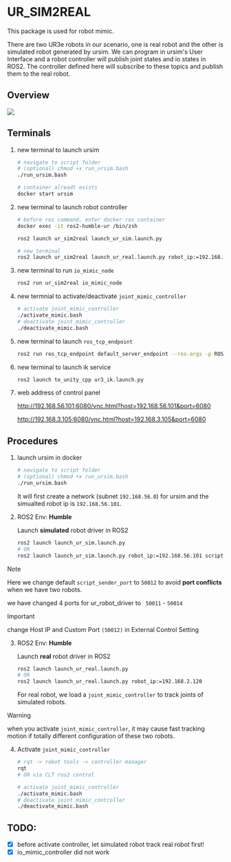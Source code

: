 # UR_SIM2REAL

This package is used for robot mimic.

There are two UR3e robots in our scenario, one is real robot and the other is simulated robot generated by ursim. We can program in ursim's User Interface and a robot controller will publish joint states and io states in ROS2. The controller defined here will subscribe to these topics and publish them to the real robot.

## Overview

![](https://s2.loli.net/2024/05/28/AfPvUliKVd5kWcE.png)

## Terminals

1. new terminal to launch ursim

   ```bash
   # navigate to script folder
   # (optional) chmod +x run_ursim.bash
   ./run_ursim.bash
   
   # container alreadt exists
   docker start ursim
   ```

2. new terminal to launch robot controller

   ```bash
   # before ros command, enter docker ros container
   docker exec -it ros2-humble-ur /bin/zsh
   ```

   ```bash
   ros2 launch ur_sim2real launch_ur_sim.launch.py
   
   # new terminal
   ros2 launch ur_sim2real launch_ur_real.launch.py robot_ip:=192.168.1.120 ur_type:=ur3
   ```

3. new terminal to run `io_mimic_node`

   ```bash
   ros2 run ur_sim2real io_mimic_node
   ```

4. new termnial to activate/deactivate `joint_mimic_controller`

   ```bash
   # activate joint_mimic_controller
   ./activate_mimic.bash
   # deactivate joint_mimic_controller
   ./deactivate_mimic.bash
   ```

5. new terminal to launch `ros_tcp_endpoint`

   ```bash
   ros2 run ros_tcp_endpoint default_server_endpoint --ros-args -p ROS_IP:=192.168.4.101
   ```

6. new terminal to launch ik service

   ```bash
   ros2 launch to_unity_cpp ur3_ik.launch.py
   ```

7. web address of control panel

   http://192.168.56.101:6080/vnc.html?host=192.168.56.101&port=6080
   
   http://192.168.3.105:6080/vnc.html?host=192.168.3.105&port=6080

## Procedures

1. launch ursim in docker

   ```bash
   # navigate to script folder
   # (optional) chmod +x run_ursim.bash
   ./run_ursim.bash
   ```

   It will first create a network (subnet `192.168.56.0`) for ursim and the simualted robot ip is `192.168.56.101`.

2. ROS2 Env: **Humble**

   Launch **simulated** robot driver in ROS2

   ```bash
   ros2 launch launch_ur_sim.launch.py
   # OR
   ros2 launch launch_ur_sim.launch.py robot_ip:=192.168.56.101 script_sender_port:=50012
   ```

> [!NOTE]
>
> Here we change default `script_sender_port` to `50012` to avoid **port conflicts** when we have two robots.
>
> we have changed 4 ports for ur_robot_driver to ` 50011` - `50014`

> [!IMPORTANT]
>
> change Host IP and Custom Port `(50012)` in External Control Setting

3. ROS2 Env: **Humble**

   Launch **real** robot driver in ROS2

   ```bash
   ros2 launch launch_ur_real.launch.py
   # OR
   ros2 launch launch_ur_real.launch.py robot_ip:=192.168.2.120
   ```

   For real robot, we load a `joint_mimic_controller` to track joints of simulated robots. 

> [!WARNING]
>
> when you activate `joint_mimic_controller`, it may cause fast tracking motion if totally different configuration of these two robots.

4. Activate `joint_mimic_controller` 

   ```bash
   # rqt -> robot tools -> controller manager
   rqt
   # OR via CLT ros2 control
   
   # activate joint_mimic_controller
   ./activate_mimic.bash
   # deactivate joint_mimic_controller
   ./deactivate_mimic.bash
   ```

## TODO:

- [x]  before activate controller, let simulated robot track real robot first!
- [x] io_mimic_controller did not work
